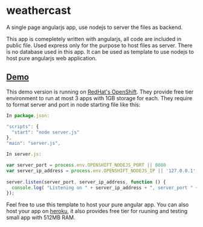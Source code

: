 # weathercast
A single page angularjs app, use nodejs to server the files as backend.

This app is comepletely written with angularjs, all code are included in public file. 
Used express only for the purpose to host files as server. There is no database used in this app.
It can be used as template to use nodejs to host pure angularjs web application.

## [Demo](http://weathercast-shihengz.rhcloud.com)

This demo version is running on [RedHat's OpenShift](https://www.openshift.com/pricing/index.html). They provide free tier environment to run at most 3 apps with 1GB storage for each. They require to format server and port in node starting file like this:
```javascript
In package.json:

"scripts": {
  "start": "node server.js"
},
"main": "server.js",
```
```javascript
In server.js:

var server_port = process.env.OPENSHIFT_NODEJS_PORT || 8080
var server_ip_address = process.env.OPENSHIFT_NODEJS_IP || '127.0.0.1'
 
server.listen(server_port, server_ip_address, function () {
  console.log( "Listening on " + server_ip_address + ", server_port " + port )
});
```
Feel free to use this template to host your pure angular app. You can also host your app on [heroku](https://www.heroku.com/pricing), it also provides free tier for ruuning and testing small app with 512MB RAM.
